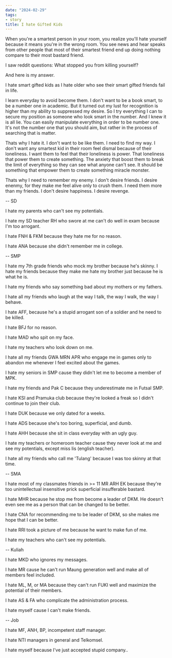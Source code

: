```yaml
---
date: "2024-02-29"
tags:
- story
title: I hate Gifted Kids
---
```


When you're a smartest person in your room, you realize you'll hate yourself because it means you're in the wrong room. You see news and hear speaks from other people that most of their smartest friend end up doing nothing compare to their most bastard friend. 

I saw reddit questions: What stopped you from killing yourself?

And here is my answer. 

I hate smart gifted kids as I hate older who see their smart gifted friends fail in life. 

I learn everyday to avoid become them. I don't want to be a book smart, to be a number one in academic. But it turned out my lust for recognition is higher than my ability to suppressed my desire. So I try everything I can to secure my position as someone who look smart in the number. And I knew it is all lie. You can easily manipulate everything in order to be number one. It's not the number one that you should aim, but rather in the process of searching that is matter. 

Thats why I hate it. I don't want to be like them. I need to find my way. I don't want any smartest kid in their room feel dismal because of their loneliness. I want them to feel that their loneliness is power. That loneliness that power them to create something. The anxiety that boost them to break the limit of everything so they can see what anyone can't see. It should be something that empower them to create something miracle monster. 

Thats why I need to remember my enemy. I don't desire friends. I desire enenmy, for they make me feel alive only to crush them. I need them more than my friends. I don't desire happiness. I desire revenge. 

-- SD

I hate my parents who can't see my potentials.

I hate my SD teacher RH who swore at me can't do well in exam because I'm too arrogant. 

I hate FNH & FKM because they hate me for no reason.

I hate ANA because she didn't remember me in college. 

-- SMP 

I hate my 7th grade friends who mock my brother because he's skinny. I hate my friends because they make me hate my brother just because he is what he is.

I hate my friends who say something bad about my mothers or my fathers. 

I hate all my friends who laugh at the way I talk, the way I walk, the way I behave. 

I hate AFF, because he's a stupid arrogant son of a soldier and he need to be killed. 

I hate BFJ for no reason.

I hate MAD who spit on my face.

I hate my teachers who look down on me. 

I hate all my friends GWA MRN APR who engage me in games only to abandon me whenever I feel excited about the games. 

I hate my seniors in SMP cause they didn't let me to become a member of MPK. 

I hate my friends and Pak C because they underestimate me in Futsal SMP.

I hate KSI and Pramuka club because they're looked a freak so I didn't continue to join their club.

I hate DUK because we only dated for a weeks.

I hate ADS because she's too boring, superficial, and dumb.

I hate AHH because she sit in class everyday with an ugly guy. 

I hate my teachers or homeroom teacher cause they never look at me and see my potentials, except miss Iis (english teacher).

I hate all my friends who call me 'Tulang' because I was too skinny at that time. 


-- SMA 

I hate most of my classmates friends in >= 11 MR ARH EK because they're too unintellectual insensitive prick superficial insufferable bastard.

I hate MHR because he stop me from become a leader of DKM. He doesn't even see me as a person that can be changed to be better. 

I hate CNA for recommending me to be leader of DKM, so she makes me hope that I can be better. 

I hate RRI took a picture of me because he want to make fun of me. 

I hate my teachers who can't see my potentials.

-- Kuliah

I hate MKD who ignores my messages.

I hate MR cause he can't run Maung generation well and make all of members feel included. 

I hate ML, M, or MA because they can't run FUKI well and maximize the potential of their members. 

I hate AS & FA who complicate the administration process. 

I hate myself cause I can't make friends. 

-- Job

I hate MF, ANH, BP, incompetent staff manager.

I hate NTI managers in general and Telkomsel. 

I hate myself because I've just accepted stupid company..